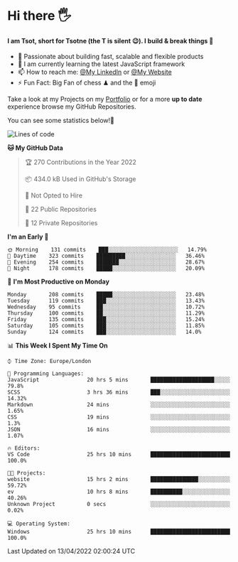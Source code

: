 # Hi there :raised_hand_with_fingers_splayed:
#### I am Tsot, short for Tsotne (the T is silent :wink:). I build & break things :space_invader:
- :telescope: Passionate about building fast, scalable and flexible products
- :seedling: I am currently learning the latest JavaScript framework 
- :mailbox: How to reach me: [@My LinkedIn](https://www.linkedin.com/in/tsotne-gvadzabia/) or [@My Website](https://tsotne.co.uk/contact)
- :zap: Fun Fact: Big Fan of chess ♟ and the 👾 emoji

Take a look at my Projects on my [Portfolio](https://tsotne.co.uk/) or for a more **up to date** experience browse my GitHub Repositories.

You can see some statistics below!:space_invader:
<!--START_SECTION:waka-->
![Lines of code](https://img.shields.io/badge/From%20Hello%20World%20I%27ve%20Written-2%20Million%20lines%20of%20code-blue)

**🐱 My GitHub Data** 

> 🏆 270 Contributions in the Year 2022
 > 
> 📦 434.0 kB Used in GitHub's Storage 
 > 
> 🚫 Not Opted to Hire
 > 
> 📜 22 Public Repositories 
 > 
> 🔑 12 Private Repositories  
 > 
**I'm an Early 🐤** 

```text
🌞 Morning    131 commits    ███░░░░░░░░░░░░░░░░░░░░░░   14.79% 
🌆 Daytime    323 commits    █████████░░░░░░░░░░░░░░░░   36.46% 
🌃 Evening    254 commits    ███████░░░░░░░░░░░░░░░░░░   28.67% 
🌙 Night      178 commits    █████░░░░░░░░░░░░░░░░░░░░   20.09%

```
📅 **I'm Most Productive on Monday** 

```text
Monday       208 commits    █████░░░░░░░░░░░░░░░░░░░░   23.48% 
Tuesday      119 commits    ███░░░░░░░░░░░░░░░░░░░░░░   13.43% 
Wednesday    95 commits     ██░░░░░░░░░░░░░░░░░░░░░░░   10.72% 
Thursday     100 commits    ██░░░░░░░░░░░░░░░░░░░░░░░   11.29% 
Friday       135 commits    ███░░░░░░░░░░░░░░░░░░░░░░   15.24% 
Saturday     105 commits    ███░░░░░░░░░░░░░░░░░░░░░░   11.85% 
Sunday       124 commits    ███░░░░░░░░░░░░░░░░░░░░░░   14.0%

```


📊 **This Week I Spent My Time On** 

```text
⌚︎ Time Zone: Europe/London

💬 Programming Languages: 
JavaScript               20 hrs 5 mins       ████████████████████░░░░░   79.8% 
SCSS                     3 hrs 36 mins       ███░░░░░░░░░░░░░░░░░░░░░░   14.32% 
Markdown                 24 mins             ░░░░░░░░░░░░░░░░░░░░░░░░░   1.65% 
CSS                      19 mins             ░░░░░░░░░░░░░░░░░░░░░░░░░   1.3% 
JSON                     16 mins             ░░░░░░░░░░░░░░░░░░░░░░░░░   1.07%

🔥 Editors: 
VS Code                  25 hrs 10 mins      █████████████████████████   100.0%

🐱‍💻 Projects: 
website                  15 hrs 2 mins       ███████████████░░░░░░░░░░   59.72% 
ev                       10 hrs 8 mins       ██████████░░░░░░░░░░░░░░░   40.26% 
Unknown Project          0 secs              ░░░░░░░░░░░░░░░░░░░░░░░░░   0.02%

💻 Operating System: 
Windows                  25 hrs 10 mins      █████████████████████████   100.0%

```


 Last Updated on 13/04/2022 02:00:24 UTC
<!--END_SECTION:waka-->
